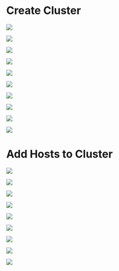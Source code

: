 # Create Cluster

![](https://github.com/JonmarCorpuz/SecondBrain/blob/main/Assets/More%20Assets/Proxmox%20Create%20Cluster%20pt1.jpg)

![](https://github.com/JonmarCorpuz/SecondBrain/blob/main/Assets/More%20Assets/Proxmox%20Create%20Cluster%20pt2.jpg)

![](https://github.com/JonmarCorpuz/SecondBrain/blob/main/Assets/More%20Assets/Proxmox%20Create%20Cluster%20pt3.jpg)

![](https://github.com/JonmarCorpuz/SecondBrain/blob/main/Assets/More%20Assets/Proxmox%20Create%20Cluster%20pt4.jpg)

![](https://github.com/JonmarCorpuz/SecondBrain/blob/main/Assets/More%20Assets/Proxmox%20Create%20Cluster%20pt5.jpg)

![](https://github.com/JonmarCorpuz/SecondBrain/blob/main/Assets/More%20Assets/Proxmox%20Create%20Cluster%20pt6.jpg)

![](https://github.com/JonmarCorpuz/SecondBrain/blob/main/Assets/More%20Assets/Proxmox%20Create%20Cluster%20pt7.jpg)

![](https://github.com/JonmarCorpuz/SecondBrain/blob/main/Assets/More%20Assets/Proxmox%20Create%20Cluster%20pt8.jpg)

![](https://github.com/JonmarCorpuz/SecondBrain/blob/main/Assets/More%20Assets/Proxmox%20Create%20Cluster%20pt9.jpg)

![](https://github.com/JonmarCorpuz/SecondBrain/blob/main/Assets/Whitespace.png)

# Add Hosts to Cluster

![](https://github.com/JonmarCorpuz/SecondBrain/blob/main/Assets/More%20Assets/Proxmox%20Join%20Cluster%20pt0.jpg)

![](https://github.com/JonmarCorpuz/SecondBrain/blob/main/Assets/More%20Assets/Proxmox%20Join%20Cluster%20pt1.jpg)

![](https://github.com/JonmarCorpuz/SecondBrain/blob/main/Assets/More%20Assets/Proxmox%20Join%20Cluster%20pt2.jpg)

![](https://github.com/JonmarCorpuz/SecondBrain/blob/main/Assets/More%20Assets/Proxmox%20Join%20Cluster%20pt3.jpg)

![](https://github.com/JonmarCorpuz/SecondBrain/blob/main/Assets/More%20Assets/Proxmox%20Join%20Cluster%20pt4.jpg)

![](https://github.com/JonmarCorpuz/SecondBrain/blob/main/Assets/More%20Assets/Proxmox%20Join%20Cluster%20pt5.jpg)

![](https://github.com/JonmarCorpuz/SecondBrain/blob/main/Assets/More%20Assets/Proxmox%20Join%20Cluster%20pt6.jpg)

![](https://github.com/JonmarCorpuz/SecondBrain/blob/main/Assets/More%20Assets/Proxmox%20Join%20Cluster%20pt7.jpg)

![](https://github.com/JonmarCorpuz/SecondBrain/blob/main/Assets/More%20Assets/Proxmox%20Join%20Cluster%20pt8.jpg)
